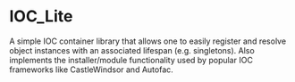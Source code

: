 # IOC_Lite
A simple IOC container library that allows one to easily register and resolve object instances with an associated lifespan (e.g. singletons). Also implements the installer/module functionality used by popular IOC frameworks like CastleWindsor and Autofac.
